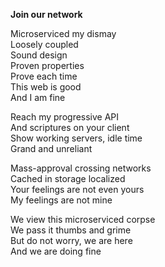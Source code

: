 <!--
title: Join our network
categories: poems
-->
**Join our network**


Microserviced my dismay  
Loosely coupled  
Sound design  
Proven properties  
Prove each time  
This web is good  
And I am fine  

Reach my progressive API  
And scriptures on your client  
Show working servers, idle time  
Grand and unreliant  

Mass-approval crossing networks  
Cached in storage localized  
Your feelings are not even yours  
My feelings are not mine  

We view this microserviced corpse  
We pass it thumbs and grime  
But do not worry, we are here  
And we are doing fine  
